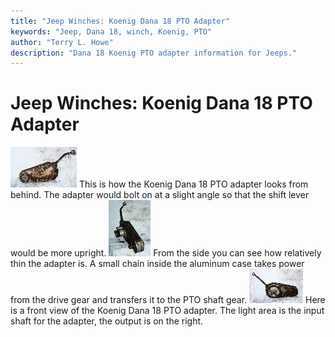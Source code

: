 ```yaml
---
title: "Jeep Winches: Koenig Dana 18 PTO Adapter"
keywords: "Jeep, Dana 18, winch, Koenig, PTO"
author: "Terry L. Howe"
description: "Dana 18 Koenig PTO adapter information for Jeeps."
---
```

# Jeep Winches: Koenig Dana 18 PTO Adapter

[![Dana 18 Koenig PTO adapter back](../img/winch/kob_.jpg)](../img/winch/kob.jpg) This is how the Koenig Dana 18 PTO adapter looks from behind. The adapter would bolt on at a slight angle so that the shift lever would be more upright. [![Dana 18 Koenig PTO adapter side](../img/winch/kos_.jpg)](../img/winch/kos.jpg) From the side you can see how relatively thin the adapter is. A small chain inside the aluminum case takes power from the drive gear and transfers it to the PTO shaft gear. [![Dana 18 Koenig PTO adapter front](../img/winch/kof_.jpg)](../img/winch/kof.jpg) Here is a front view of the Koenig Dana 18 PTO adapter. The light area is the input shaft for the adapter, the output is on the right.